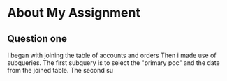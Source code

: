 # About My Assignment
## Question one
I began with joining the table of accounts and orders
Then i made use of subqueries. The first subquery is to select the "primary poc" and the date from the joined table.
The second su
